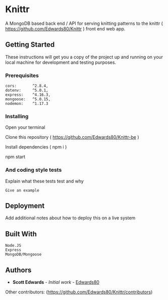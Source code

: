
# Knittr

A MongoDB based back end / API for serving knitting patterns to the knittr ( https://github.com/Edwards80/Knittr ) front end web app.

## Getting Started

These instructions will get you a copy of the project up and running on your local machine for development and testing purposes.

### Prerequisites

    cors:       ^2.8.4,
    dotenv:     ^5.0.1,
    express:    ^4.16.3,
    mongoose:   ^5.0.15,
    nodemon:    ^1.17.3
    
### Installing

Open your terminal

Clone this repository ( https://github.com/Edwards80/Knittr-be )

Install dependencies ( npm i )

npm start


### And coding style tests

Explain what these tests test and why

```
Give an example
```

## Deployment

Add additional notes about how to deploy this on a live system

## Built With

    Node.JS
    Express
    MongoDB/Mongoose

## Authors

* **Scott Edwards** - *Initial work* - [Edwards80](https://github.com/Edwards80)

Other contributors: (https://github.com/Edwards80/Knittr/contributors)

